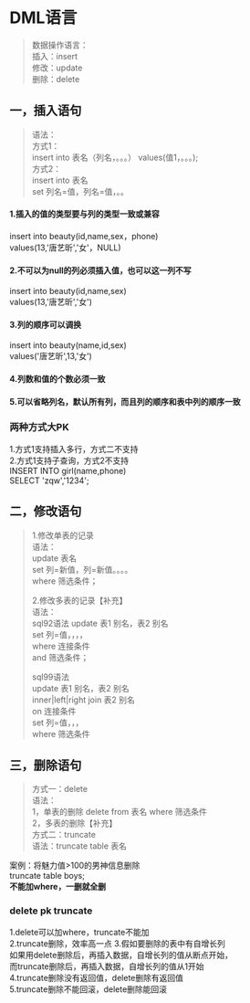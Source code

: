 # DML语言
>数据操作语言：  
>插入：insert  
>修改：update  
>删除：delete  

## 一，插入语句
>语法：  
>方式1：  
>insert into 表名（列名，。。。） values(值1，。。。);  
>方式2：  
>insert into  表名  
>set 列名=值，列名=值，。。

#### 1.插入的值的类型要与列的类型一致或兼容  
insert into beauty(id,name,sex，phone)  
values(13,'唐艺昕','女'，NULL)  
#### 2.不可以为null的列必须插入值，也可以这一列不写
insert into beauty(id,name,sex)  
values(13,'唐艺昕','女')  
#### 3.列的顺序可以调换 
insert into beauty(name,id,sex)  
values('唐艺昕',13,'女')  
####  4.列数和值的个数必须一致
####  5.可以省略列名，默认所有列，而且列的顺序和表中列的顺序一致

### 两种方式大PK
1.方式1支持插入多行，方式二不支持  
2.方式1支持子查询，方式2不支持  
INSERT INTO girl(name,phone)  
SELECT 'zqw','1234';  
## 二，修改语句
>1.修改单表的记录  
>语法：  
>update 表名  
>set 列=新值，列=新值。。。。  
>where 筛选条件；
>
>2.修改多表的记录【补充】  
>语法：  
>sql92语法
>update 表1 别名，表2 别名  
>set 列=值，，，，  
>where 连接条件    
>and 筛选条件；  
>
>sql99语法  
>update 表1 别名，表2 别名  
>inner|left|right join 表2 别名  
>on 连接条件  
>set 列=值，，，  
>where 筛选条件  

## 三，删除语句
>方式一：delete  
>语法：  
>1，单表的删除
>delete from 表名 where 筛选条件  
>2，多表的删除【补充】  
>方式二：truncate   
>语法：truncate table 表名  

案例：将魅力值>100的男神信息删除  
truncate table boys;  
**不能加where，一删就全删**

### delete pk truncate
1.delete可以加where，truncate不能加   
2.truncate删除，效率高一点
3.假如要删除的表中有自增长列    
如果用delete删除后，再插入数据，自增长列的值从断点开始，    
而truncate删除后，再插入数据，自增长列的值从1开始  
4.truncate删除没有返回值，delete删除有返回值   
5.truncate删除不能回滚，delete删除能回滚